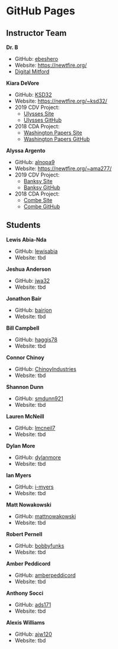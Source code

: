 # GitHub Pages

## Instructor Team

**Dr. B**
* GitHub: [ebeshero](https://github.com/ebeshero)
* Website: https://newtfire.org/
* [Digital Mitford](https://digitalmitford.org/)

**Kiara DeVore**
* GitHub: [KSD32](https://github.com/KSD32)
* Website: https://newtfire.org/~ksd32/
* 2019 CDV Project:
  * [Ulysses Site](https://ulysses.newtfire.org/)
  * [Ulysses GitHub](https://github.com/frabbitry/Ulysses)
* 2018 CDA Project: 
  * [Washington Papers Site](http://washington.newtfire.org/)
  * [Washington Papers GitHub](https://github.com/KSD32/George-Washington-Diaries-)

**Alyssa Argento**
* GitHub: [alnopa9](https://github.com/alnopa9)
* Website: https://newtfire.org/~ama277/
* 2019 CDV Project:
  * [Banksy Site](http://banksy.newtfire.org/)
  * [Banksy GitHub](https://github.com/alnopa9/Banksy)
* 2018 CDA Project:
  * [Combe Site](http://combe.newtfire.org/)
  * [Combe GitHub](https://github.com/dorothealint/William_Combe_Works)

## Students

**Lewis Abia-Nda**
* GitHub: [lewisabia](https://github.com/lewisabia)
* Website: tbd

**Jeshua Anderson**
* GitHub: [jwa32](https://github.com/jwa32)
* Website: tbd


**Jonathon Bair**
* GitHub: [bairjon](https://github.com/bairjon)
* Website: tbd

**Bill Campbell**
* GitHub: [haggis78](https://github.com/haggis78)
* Website: tbd

**Connor Chinoy**
* GitHub: [ChinoyIndustries](https://github.com/ChinoyIndustries)
* Website: tbd

**Shannon Dunn**
* GitHub: [smdunn921](https://github.com/smdunn921)
* Website: tbd

**Lauren McNeill**
* GitHub: [lmcneil7](https://github.com/lmcneil7)
* Website: tbd

**Dylan More**
* GitHub: [dylanmore](https://github.com/dylanmore)
* Website: tbd

**Ian Myers**
* GitHub: [i-myers](https://github.com/i-myers)
* Website: tbd

**Matt Nowakowski**
* GitHub: [mattnowakowski](https://github.com/mattnowakowski)
* Website: tbd

**Robert Pernell**
* GitHub: [bobbyfunks](https://github.com/bobbyfunks)
* Website: tbd

**Amber Peddicord**
* GitHub: [amberpeddicord](https://github.com/amberpeddicord)
* Website: tbd

**Anthony Socci**
* GitHub: [ads171](https://github.com/ads171)
* Website: tbd

**Alexis Williams**
* GitHub: [ajw120](https://github.com/ajw120)
* Website: tbd
